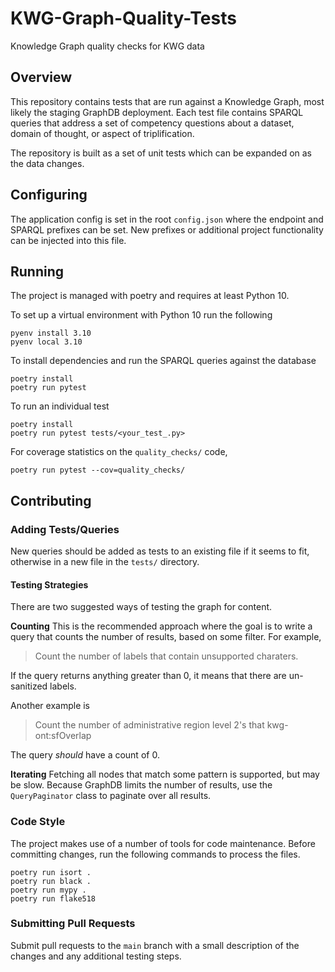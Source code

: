 # KWG-Graph-Quality-Tests
Knowledge Graph quality checks for KWG data

## Overview
This repository contains tests that are run against a Knowledge Graph, most likely the staging GraphDB deployment.
Each test file contains SPARQL queries that address a set of competency questions about a dataset, domain of thought, or aspect of triplification.

The repository is built as a set of unit tests which can be expanded on as the data changes.

## Configuring
The application config is set in the root `config.json` where the endpoint and SPARQL prefixes can be set. New prefixes or
additional project functionality can be injected into this file.

## Running
The project is managed with poetry and requires at least Python 10.

To set up a virtual environment with Python 10 run the following
```commandline
pyenv install 3.10
pyenv local 3.10
```

To install dependencies and run the SPARQL queries against the database
```commandline
poetry install
poetry run pytest
```

To run an individual test
```commandline
poetry install
poetry run pytest tests/<your_test_.py>
```

For coverage statistics on the `quality_checks/` code, 
```commandline
poetry run pytest --cov=quality_checks/
```

## Contributing

### Adding Tests/Queries
New queries should be added as tests to an existing file if it seems to fit, otherwise in a new file in the `tests/` directory.

#### Testing Strategies
There are two suggested ways of testing the graph for content.

**Counting**
This is the recommended approach where the goal is to write a query that counts the number of results, based on some filter.
For example,

> Count the number of labels that contain unsupported charaters.

If the query returns anything greater than 0, it means that there are un-sanitized labels.

Another example is

> Count the number of administrative region level 2's that kwg-ont:sfOverlap

The query _should_ have a count of 0.

**Iterating**
Fetching all nodes that match some pattern is supported, but may be slow. Because GraphDB limits the number of
results, use the `QueryPaginator` class to paginate over all results.

### Code Style
The project makes use of a number of tools for code maintenance. Before committing changes, run the following
commands to process the files.
```commandline
poetry run isort .
poetry run black .
poetry run mypy .
poetry run flake518
```

### Submitting Pull Requests
Submit pull requests to the `main` branch with a small description of the changes and any additional testing steps.
